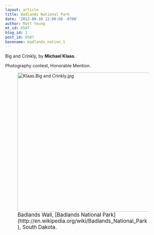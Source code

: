 ```yaml
---
layout: article
title: Badlands National Park
date: '2012-09-10 12:00:00 -0700'
author: Matt Young
mt_id: 6587
blog_id: 2
post_id: 6587
basename: badlands_nation_1
---
```

Big and Crinkly, by **Michael Klaas**.

Photography contest, Honorable Mention.

<figure>
<img src="/PT/uploads/2012/Klaas.Big%20and%20Crinkly.jpg" alt="Klaas.Big and Crinkly.jpg" width="600" height="450" />
<figcaption markdown="span">
<big>Badlands Wall, [Badlands National Park](http://en.wikipedia.org/wiki/Badlands_National_Park), South Dakota.</big>

</figcaption>
</figure>

